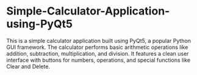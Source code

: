# Simple-Calculator-Application-using-PyQt5

This is a simple calculator application built using PyQt5, a popular Python GUI framework. The calculator performs basic arithmetic operations like addition, subtraction, multiplication, and division. It features a clean user interface with buttons for numbers, operations, and special functions like Clear and Delete.
